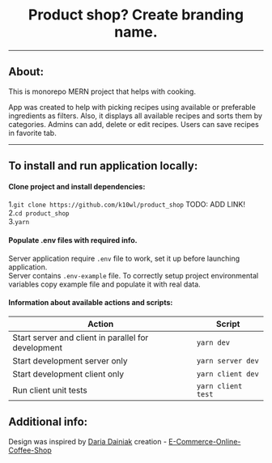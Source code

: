 <h1 align="center">
    Product shop? Create branding name.
</h1>

___
## About:
This is monorepo MERN project that helps with cooking.  

App was created to help with picking recipes using available or
preferable ingredients as filters.
Also, it displays all available recipes and
sorts them by categories.
Admins can add, delete or edit recipes.
Users can save recipes in favorite tab.

___
## To install and run application locally:

#### Clone project and install dependencies:
1.`git clone https://github.com/k10wl/product_shop` TODO: ADD LINK!  
2.`cd product_shop`  
3.`yarn`  

#### Populate .env files with required info.
Server application require `.env` file to work, set it up before launching application.  
Server contains `.env-example` file.
To correctly setup project environmental variables copy example file
and populate it with real data.

#### Information about available actions and scripts:

| Action                                              | Script             |
|-----------------------------------------------------|--------------------|
| Start server and client in parallel for development | `yarn dev`         |
| Start development server only                       | `yarn server dev`  |
| Start development client only                       | `yarn client dev`  |
| Run client unit tests                               | `yarn client test` |

## Additional info:
Design was inspired by
[Daria Dainiak](https://www.behance.net/dariadaini489b)
creation -
[E-Commerce-Online-Coffee-Shop](https://www.behance.net/gallery/135930329/E-Commerce-Online-Coffee-Store)

